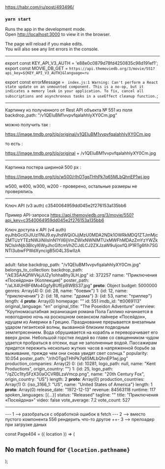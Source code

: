 https://habr.com/ru/post/493496/

### `yarn start`

Runs the app in the development mode.<br />
Open [http://localhost:3000](http://localhost:3000) to view it in the browser.

The page will reload if you make edits.<br />
You will also see any lint errors in the console.

---

export const KEY_API_V3_AUTH = 'e88e0c0879d78fd4250835c98d191ef1';
export const MOVIE_DB_GET = `https://api.themoviedb.org/3/movie/551?api_key=${KEY_API_V3_AUTH}&language=ru`

export const errorMessage = ` index.js:1 Warning: Can't perform a React state update on an unmounted component. This is a no-op, but it indicates a memory leak in your application. To fix, cancel all subscriptions and asynchronous tasks in a useEffect cleanup function.`;

---

Картинку из полученного от Rest API объекта № 551 из поля
backdrop_path: "/v1QEIuBM1vvpvfqalahhIyXY0Cm.jpg"

можно получить так :

https://image.tmdb.org/t/p/original/v1QEIuBM1vvpvfqalahhIyXY0Cm.jpg

то есть :

https://image.tmdb.org/t/p/original + /v1QEIuBM1vvpvfqalahhIyXY0Cm.jpg

---

Картинка постера шириной 500 px :

https://image.tmdb.org/t/p/w500/rlhOTgqTHhPk7q65MLbQhnEP1wj.jpg

w500, w400, w300, w200 - проверено, остальные размеры не проверялись

---

Ключ API (v3 auth)
c3540064959dd045e2f276153a135bb6

Пример API-запроса
https://api.themoviedb.org/3/movie/550?api_key=c3540064959dd045e2f276153a135bb6

Ключ доступа к API (v4 auth)
eyJhbGciOiJIUzI1NiJ9.eyJhdWQiOiJjMzU0MDA2NDk1OWRkMDQ1ZTJmMjc2MTUzYTEzNWJiNiIsInN1YiI6IjVmZWIxNWNlMTUxMWFhMDAzZmYzYWZkNCIsInNjb3BlcyI6WyJhcGlfcmVhZCJdLCJ2ZXJzaW9uIjoxfQ.IP1RTg6fih7SGNTI3ubwFPWdXyncigB5i04L3SwlIzA

---

adult: false
backdrop_path: "/v1QEIuBM1vvpvfqalahhIyXY0Cm.jpg"
belongs_to_collection:
backdrop_path: "/kE3SAAQfWVkjJUZy1ohha8hy3LH.jpg"
id: 372257
name: "Приключения «Посейдона» (Коллекция)"
poster_path: "/aLX4UHBF6Mo4GgfyBUfEpBWBS37.jpg"
**proto**: Object
budget: 5000000
genres: Array(4)
0: {id: 28, name: "боевик"}
1: {id: 12, name: "приключения"}
2: {id: 18, name: "драма"}
3: {id: 53, name: "триллер"}
length: 4
**proto**: Array(0)
homepage: ""
id: 551
imdb_id: "tt0069113"
original_language: "en"
original_title: "The Poseidon Adventure"
overview: "Крупномасштабная экранизация романа Пола Галлико начинается в новогоднюю ночь на роскошном океанском лайнере «Посейдон», идущем из Америки в Грецию. Празднование прерывается внезапным ударом гигантской волны, вызванной близким подводным землетрясением. Вода обрушивается на корабль и переворачивает его вверх дном. Небольшой горстке людей во главе со священником чудом удается пробраться в отсеки, еще не заполненные водой. Пассажирам придется пережить несколько жутких часов в напряженной борьбе за выживание, прежде чем они снова увидят свет солнца."
popularity: 10.054
poster_path: "/rlhOTgqTHhPk7q65MLbQhnEP1wj.jpg"
production_companies: Array(2)
0: {id: 10281, logo_path: null, name: "Kent Productions", origin_country: ""}
1: {id: 25, logo_path: "/qZCc1lty5FzX30aOCVRBLzaVmcp.png", name: "20th Century Fox", origin_country: "US"}
length: 2
**proto**: Array(0)
production_countries: Array(1)
0: {iso_3166_1: "US", name: "United States of America"}
length: 1
**proto**: Array(0)
release_date: "1972-12-13"
revenue: 84563118
runtime: 117
spoken_languages: [{…}]
status: "Released"
tagline: ""
title: "Приключения «Посейдона»"
video: false
vote_average: 7.2
vote_count: 527

---


--- 1 --> разобраться с обработкой ошибок в fetch
--- 2 --> вместо пустого компонента 556 рендерить что-то другое
++- 3 --> прелоадер при загрузке даных

const Page404 = ({ location }) => (
   <div>
      <h2>No match found for <code>{location.pathname}</code></h2>
   </div>
);
